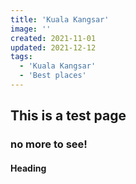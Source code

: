```yaml
---
title: 'Kuala Kangsar'
image: ''
created: 2021-11-01
updated: 2021-12-12
tags:
  - 'Kuala Kangsar'
  - 'Best places'
---
```




## This is a test page

### no more to see!

#### Heading
